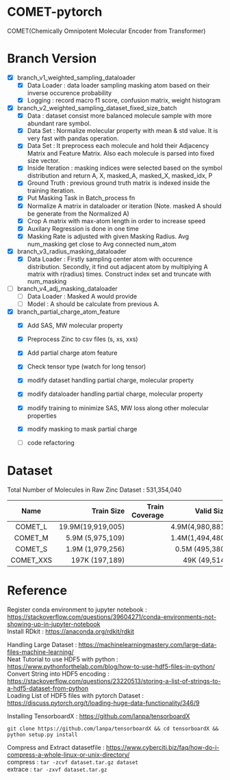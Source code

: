 # COMET-pytorch
COMET(Chemically Omnipotent Molecular Encoder from Transformer)

# Branch Version  
- [X] branch_v1_weighted_sampling_dataloader
    - [X] Data Loader : data loader sampling masking atom based on their inverse occurence probability  
    - [X] Logging : record macro f1 score, confusion matrix, weight histogram  
    
- [X] branch_v2_weighted_sampling_dataset_fixed_size_batch     
    - [X] Data : dataset consist more balanced molecule sample with more abundant rare symbol.  
    - [X] Data Set : Normalize molecular property with mean & std value. It is very fast with pandas operation.    
    - [X] Data Set : It preprocess each molecule and hold their Adjacency Matrix and Feature Matrix. Also each molecule is parsed into fixed size vector.    
    - [X] Inside Iteration : masking indices were selected based on the symbol distribution and return A, X, masked_A, masked_X, masked_idx, P  
    - [X] Ground Truth : previous ground truth matrix is indexed inside the training iteration.  
    - [X] Put Masking Task in Batch_process fn
    - [X] Normalize A matrix in dataloader or iteration (Note. masked A should be generate from the Normalized A)
    - [X] Crop A matrix with max-atom length in order to increase speed
    - [X] Auxilary Regression is done in one time
    - [X] Masking Rate is adjusted with given Masking Radius. Avg num_masking get close to Avg connected num_atom
     
- [X] branch_v3_radius_masking_dataloader  
    - [X] Data Loader : Firstly sampling center atom with occurence distribution. Secondly, it find out adjacent atom by multiplying A matrix with r(radius) times. Construct index set and truncate with num_masking  
    
- [ ] branch_v4_adj_masking_dataloader  
    - [ ] Data Loader : Masked A would provide  
    - [ ] Model : A should be calculate from previous A.   
    
- [X] branch_partial_charge_atom_feature  
    - [X] Add SAS, MW molecular property
    - [X] Preprocess Zinc to csv files (s, xs, xxs) 
    - [X] Add partial charge atom feature
    - [X] Check tensor type (watch for long tensor)  
    - [X] modify dataset handling partial charge, molecular property  
    - [X] modify dataloader handling partial charge, molecular property   
    - [X] modify training to minimize SAS, MW loss along other molecular properties 
    - [X] modify masking to mask partial charge   
    - [ ] code refactoring

    
# Dataset  
Total Number of Molecules in Raw Zinc Dataset : 531,354,040

|    Name   |        Train Size | Train Coverage |      Valid Size | Valid Coverage | Sampling Rate |
|:---------:|------------------:|---------------:|----------------:|---------------:|--------------:|
|  COMET_L  | 19.9M(19,919,005) |                | 4.9M(4,980,881) |                |          4.7% |
|  COMET_M  |  5.9M (5,975,109) |                | 1.4M(1,494,480) |                |          1.4% |
|  COMET_S  |  1.9M (1,979,256) |                | 0.5M  (495,380) |                |         0.47% |
| COMET_XXS |  197K   (197,189) |                |  49K   (49,514) |                |        0.047% |

# Reference  
Register conda environment to jupyter notebook : https://stackoverflow.com/questions/39604271/conda-environments-not-showing-up-in-jupyter-notebook  
Install RDkit : https://anaconda.org/rdkit/rdkit  

Handling Large Dataset : https://machinelearningmastery.com/large-data-files-machine-learning/  
Neat Tutorial to use HDF5 with python : https://www.pythonforthelab.com/blog/how-to-use-hdf5-files-in-python/  
Convert String into HDF5 encoding : https://stackoverflow.com/questions/23220513/storing-a-list-of-strings-to-a-hdf5-dataset-from-python  
Loading List of HDF5 files with pytorch Dataset : https://discuss.pytorch.org/t/loading-huge-data-functionality/346/9   

Installing TensorboardX : https://github.com/lanpa/tensorboardX  
```
git clone https://github.com/lanpa/tensorboardX && cd tensorboardX && python setup.py install
```  

Compress and Extract datasetfile : https://www.cyberciti.biz/faq/how-do-i-compress-a-whole-linux-or-unix-directory/  
compress : ```tar -zcvf dataset.tar.gz dataset```  
extrace : ```tar -zxvf dataset.tar.gz```  

